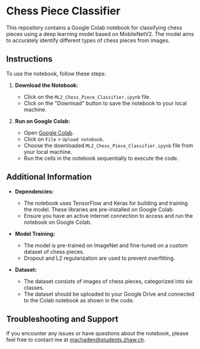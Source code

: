 # Chess Piece Classifier

This repository contains a Google Colab notebook for classifying chess pieces using a deep learning model based on MobileNetV2. The model aims to accurately identify different types of chess pieces from images.

## Instructions

To use the notebook, follow these steps:

1. **Download the Notebook:**
   - Click on the `ML2_Chess_Piece_Classifier.ipynb` file.
   - Click on the "Download" button to save the notebook to your local machine.

2. **Run on Google Colab:**
   - Open [Google Colab](https://colab.research.google.com/).
   - Click on `File` > `Upload notebook`.
   - Choose the downloaded `ML2_Chess_Piece_Classifier.ipynb` file from your local machine.
   - Run the cells in the notebook sequentially to execute the code.

## Additional Information

- **Dependencies:**
  - The notebook uses TensorFlow and Keras for building and training the model. These libraries are pre-installed on Google Colab.
  - Ensure you have an active internet connection to access and run the notebook on Google Colab.

- **Model Training:**
  - The model is pre-trained on ImageNet and fine-tuned on a custom dataset of chess pieces.
  - Dropout and L2 regularization are used to prevent overfitting.

- **Dataset:**
  - The dataset consists of images of chess pieces, categorized into six classes.
  - The dataset should be uploaded to your Google Drive and connected to the Colab notebook as shown in the code.

## Troubleshooting and Support

If you encounter any issues or have questions about the notebook, please feel free to contact me at machaden@students.zhaw.ch.
